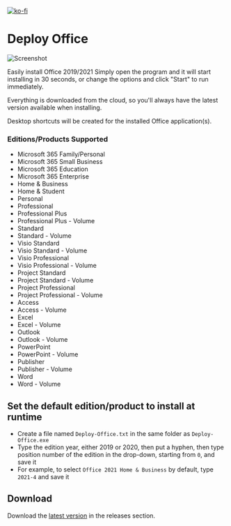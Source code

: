[![ko-fi](https://ko-fi.com/img/githubbutton_sm.svg)](https://ko-fi.com/W7W64WAXN)

# Deploy Office

![Screenshot](https://github.com/asheroto/Deploy-Office/blob/master/screenshot.png?raw=true)

Easily install Office 2019/2021 Simply open the program and it will start installing in 30 seconds, or change the options and click "Start" to run immediately.

Everything is downloaded from the cloud, so you'll always have the latest version available when installing.

Desktop shortcuts will be created for the installed Office application(s).

### Editions/Products Supported
- Microsoft 365 Family/Personal
- Microsoft 365 Small Business
- Microsoft 365 Education
- Microsoft 365 Enterprise
- Home & Business
- Home & Student
- Personal
- Professional
- Professional Plus
- Professional Plus - Volume
- Standard
- Standard - Volume
- Visio Standard
- Visio Standard - Volume
- Visio Professional
- Visio Professional - Volume
- Project Standard
- Project Standard - Volume
- Project Professional
- Project Professional - Volume
- Access
- Access - Volume
- Excel
- Excel - Volume
- Outlook
- Outlook - Volume
- PowerPoint
- PowerPoint - Volume
- Publisher
- Publisher - Volume
- Word
- Word - Volume

## Set the default edition/product to install at runtime
- Create a file named `Deploy-Office.txt` in the same folder as `Deploy-Office.exe`
- Type the edition year, either 2019 or 2020, then put a hyphen, then type position number of the edition in the drop-down, starting from `0`, and save it
- For example, to select `Office 2021 Home & Business` by default, type `2021-4` and save it

## Download

Download the [latest version](https://github.com/asheroto/Deploy-Office/releases/latest/download/Deploy-Office.exe) in the releases section.
